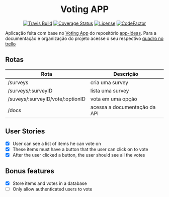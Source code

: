<div align="center">
  <h1>Voting APP</h1>
</div>

<div align="center">

[![Travis Build](https://travis-ci.com/JorgeLNJunior/voting-app-back-end.svg?branch=master)](https://travis-ci.com/github/JorgeLNJunior/voting-app-back-end)
[![Coverage Status](https://coveralls.io/repos/github/JorgeLNJunior/voting-app-back-end/badge.svg?branch=master&service=github)](https://coveralls.io/github/JorgeLNJunior/voting-app-back-end?branch=master)
[![License](https://img.shields.io/github/license/JorgeLNJunior/voting-app-back-end)](https://github.com/JorgeLNJunior/voting-app-back-end/blob/master/LICENSE.md)
[![CodeFactor](https://www.codefactor.io/repository/github/jorgelnjunior/voting-app-back-end/badge)](https://www.codefactor.io/repository/github/jorgelnjunior/voting-app-back-end)

</div>

Aplicação feita com base no [Voting App](https://github.com/florinpop17/app-ideas/blob/master/Projects/2-Intermediate/Voting-App.md)
do repositório [app-ideas](https://github.com/florinpop17/app-ideas). Para a documentação e organização do projeto acesse o seu respectivo [quadro no trello](https://trello.com/b/YacYdWhy/voting-app)

## Rotas
| Rota                             	| Descrição                    	|
|----------------------------------	|------------------------------	|
| /surveys                         	| cria uma survey              	|
| /surveys/:surveyID               	| lista uma survey             	|
| /suveys/:surveyID/vote/:optionID 	| vota em uma opção            	|
| /docs                            	| acessa a documentação da API 	|

## User Stories

- [x] User can see a list of items he can vote on
- [x] These items must have a button that the user can click on to vote
- [x] After the user clicked a button, the user should see all the votes

## Bonus features

- [x] Store items and votes in a database
- [ ] Only allow authenticated users to vote
